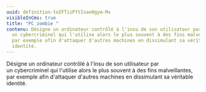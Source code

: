 ```yaml
---
uuid: definition-toIFTiiPftIsae0gym-Mx
visibleInCms: true
title: "PC zombie "
contenu: Désigne un ordinateur contrôlé à l'insu de son utilisateur par
  un cybercriminel qui l'utilise alors le plus souvent à des fins malveillantes,
  par exemple afin d'attaquer d'autres machines en dissimulant sa véritable
  identité.
---
```

Désigne un ordinateur contrôlé à l'insu de son utilisateur par un cybercriminel qui l'utilise alors le plus souvent à des fins malveillantes, par exemple afin d'attaquer d'autres machines en dissimulant sa véritable identité.